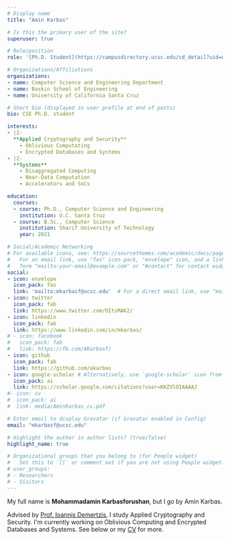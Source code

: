 ```yaml
---
# Display name
title: "Amin Karbas"

# Is this the primary user of the site?
superuser: true

# Role/position
role: '[Ph.D. Student](https://campusdirectory.ucsc.edu/cd_detail?uid=mkarbasf)'

# Organizations/Affiliations
organizations:
- name: Computer Science and Engineering Department
- name: Baskin School of Engineering
- name: University of California Santa Cruz

# Short bio (displayed in user profile at end of posts)
bio: CSE Ph.D. student

interests:
- |2-
  **Applied Cryptography and Security**
    - Oblivious Computating
    - Encrypted Databases and Systems
- |2-
  **Systems**
    - Disaggregated Computing
    - Near-Data Computation
    - Accelerators and SoCs

education:
  courses:
  - course: Ph.D., Computer Science and Engineering
    institution: U.C. Santa Cruz
  - course: B.Sc., Computer Science
    institution: Sharif University of Technology
    year: 2021

# Social/Academic Networking
# For available icons, see: https://sourcethemes.com/academic/docs/page-builder/#icons
#   For an email link, use "fas" icon pack, "envelope" icon, and a link in the
#   form "mailto:your-email@example.com" or "#contact" for contact widget.
social:
- icon: envelope
  icon_pack: fas
  link: 'mailto:mkarbasf@ucsc.edu'  # For a direct email link, use "mailto:test@example.org".
- icon: twitter
  icon_pack: fab
  link: https://www.twitter.com/OItsMAK2/
- icon: linkedin
  icon_pack: fab
  link: https://www.linkedin.com/in/mkarbas/
# - icon: facebook
#   icon_pack: fab
#   link: https://fb.com/AKarbasf/
- icon: github
  icon_pack: fab
  link: https://github.com/akarbas
- icon: google-scholar # Alternatively, use `google-scholar` icon from `ai` icon pack
  icon_pack: ai
  link: https://scholar.google.com/citations?user=KKZVlOIAAAAJ
#- icon: cv
#  icon_pack: ai
#  link: media/AminKarbas_cv.pdf

# Enter email to display Gravatar (if Gravatar enabled in Config)
email: "mkarbasf@ucsc.edu"

# Highlight the author in author lists? (true/false)
highlight_name: true

# Organizational groups that you belong to (for People widget)
#   Set this to `[]` or comment out if you are not using People widget.
# user_groups:
# - Researchers
# - Visitors
---
```


My full name is **Mohammadamin Karbasforushan**, but I go by Amin Karbas.

Advised by [Prof. Ioannis Demertzis](https://www.idemertzis.com), I study Applied Cryptography and Security.
I'm currently working on Oblivious Computing and Encrypted Databases and Systems.
See below or my [CV](/media/AminKarbas_cv.pdf) for more.

